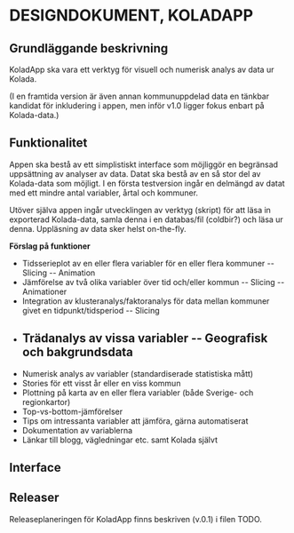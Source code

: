 DESIGNDOKUMENT, KOLADAPP
========================

Grundläggande beskrivning
-------------------------
KoladApp ska vara ett verktyg för visuell och numerisk analys av data ur Kolada.

(I en framtida version är även annan kommunuppdelad data en tänkbar kandidat för inkludering i appen, men inför v1.0 ligger fokus enbart på Kolada-data.)

Funktionalitet
--------------
Appen ska bestå av ett simplistiskt interface som möjliggör en begränsad uppsättning av analyser av data. Datat ska bestå av en så stor del av Kolada-data som möjligt. I en första testversion ingår en delmängd av datat med ett mindre antal variabler, årtal och kommuner.

Utöver själva appen ingår utvecklingen av verktyg (skript) för att läsa in exporterad Kolada-data, samla denna i en databas/fil (coldbir?) och läsa ur denna. Uppläsning av data sker helst on-the-fly.


**Förslag på funktioner**
- Tidsserieplot av en eller flera variabler för en eller flera kommuner
	-- Slicing
	-- Animation
- Jämförelse av två olika variabler över tid och/eller kommun
	-- Slicing
	-- Animationer
- Integration av klusteranalys/faktoranalys för data mellan kommuner givet en tidpunkt/tidsperiod
	-- Slicing
- Trädanalys av vissa variabler
	-- Geografisk och bakgrundsdata
	-- 
- Numerisk analys av variabler (standardiserade statistiska mått)
- Stories för ett visst år eller en viss kommun
- Plottning på karta av en eller flera variabler (både Sverige- och regionkartor)
- Top-vs-bottom-jämförelser
- Tips om intressanta variabler att jämföra, gärna automatiserat
- Dokumentation av variablerna
- Länkar till blogg, vägledningar etc. samt Kolada självt

Interface
---------



Releaser
--------
Releaseplaneringen för KoladApp finns beskriven (v.0.1) i filen TODO.
